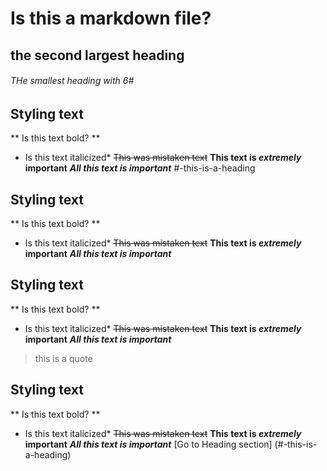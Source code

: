 # Is this a markdown file?
## the second largest heading
###### THe smallest heading with 6#

## Styling text
** Is this text bold? **
* Is this text italicized*
~~This was mistaken text~~
**This text is _extremely_ important**
	***All this text is important***
#-this-is-a-heading 

## Styling text
** Is this text bold? **
* Is this text italicized*
~~This was mistaken text~~
**This text is _extremely_ important**
	***All this text is important***

## Styling text
** Is this text bold? **
* Is this text italicized*
~~This was mistaken text~~
**This text is _extremely_ important**
	***All this text is important***
> this is a quote 

## Styling text
** Is this text bold? **
* Is this text italicized*
~~This was mistaken text~~
**This text is _extremely_ important**
	***All this text is important***
[Go to Heading section] (#-this-is-a-heading)
